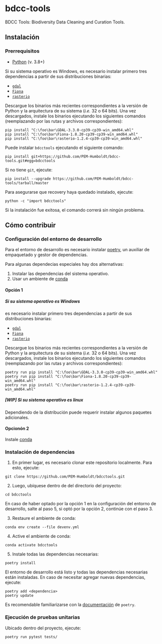# bdcc-tools
BDCC Tools: Biodiversity Data Cleaning and Curation Tools.

## Instalación

### Prerrequisitos
* [Python](https://www.python.org/downloads/) (v. 3.8+)

Si su sistema operativo es Windows, es necesario instalar primero tres dependencias a partir de sus distribuciones binarias:

* [`gdal`](https://www.lfd.uci.edu/~gohlke/pythonlibs/#gdal)
* [`Fiona`](https://www.lfd.uci.edu/~gohlke/pythonlibs/#fiona)
* [`rasterio`](https://www.lfd.uci.edu/~gohlke/pythonlibs/#rasterio)

Descargue los binarios más recientes correspondientes a la versión de Python y la arquitectura de su sistema (*i.e.* 32 o 64 bits). Una vez descargados, instale los binarios ejecutando los siguientes comandos (reemplazando por las rutas y archivos correspondientes):

```
pip install "C:\foo\bar\GDAL-3.3.0-cp39-cp39-win_amd64.whl"
pip install "C:\foo\bar\Fiona-1.8.20-cp39-cp39-win_amd64.whl"
pip install "C:\foo\bar\rasterio-1.2.4-cp39-cp39-win_amd64.whl"
```

Puede instalar `bdcctools` ejecutando el siguiente comando:

```
pip install git+https://github.com/PEM-Humboldt/bdcc-tools.git#egg=bdcctools
```

Si no tiene `git`, ejecute:

```
pip install --upgrade https://github.com/PEM-Humboldt/bdcc-tools/tarball/master
```

Para asegurarse que recovery haya quedado instalado, ejecute:

```
python -c "import bdcctools"
```

Si la instalación fue exitosa, el comando correrá sin ningún problema.


## Cómo contribuir

### Configuración del entorno de desarrollo
Para el entorno de desarrollo es necesario instalar [poetry](https://python-poetry.org/docs/#installation), un auxiliar de empaquetado y gestor de dependencias.

Para algunas dependecias especiales hay dos alternativas:

1. Instalar las dependencias del sistema operativo.
2. Usar un ambiente de [conda](https://docs.conda.io/projects/conda/en/latest/user-guide/install/index.html)

#### Opción 1

##### Si su sistema operativo es Windows
es necesario instalar primero tres dependencias a partir de sus distribuciones binarias:

* [`gdal`](https://www.lfd.uci.edu/~gohlke/pythonlibs/#gdal)
* [`Fiona`](https://www.lfd.uci.edu/~gohlke/pythonlibs/#fiona)
* [`rasterio`](https://www.lfd.uci.edu/~gohlke/pythonlibs/#rasterio)

Descargue los binarios más recientes correspondientes a la versión de Python y la arquitectura de su sistema (*i.e.* 32 o 64 bits). Una vez descargados, instale los binarios ejecutando los siguientes comandos (reemplazando por las rutas y archivos correspondientes):

```
poetry run pip install "C:\foo\bar\GDAL-3.3.0-cp39-cp39-win_amd64.whl"
poetry run pip install "C:\foo\bar\Fiona-1.8.20-cp39-cp39-win_amd64.whl"
poetry run pip install "C:\foo\bar\rasterio-1.2.4-cp39-cp39-win_amd64.whl"
```

##### [WIP] Si su sistema operativo es linux
Dependiendo de la distribución puede requerir instalar algunos paquetes adicionales.

#### Opcionón 2
Instale [conda](https://docs.conda.io/projects/conda/en/latest/user-guide/install/index.html)

### Instalación de dependencias
1. En primer lugar, es necesario clonar este repositorio localmente. Para esto, ejecute:

```
git clone https://github.com/PEM-Humboldt/bdcctools.git
```

2. Luego, ubíquese dentro de del directorio del proyecto:

 ```
cd bdcctools
```

En caso de haber optado por la opción 1 en la configuración del entorno de desarrollo, salte al paso 5, si optó por la opción 2, continúe con el paso 3.

3. Restaure el ambiente de conda:

```
conda env create --file devenv.yml
```

4. Active el ambiente de conda:

```
conda activate bdcctools
```

5. Instale todas las dependencias necesarias:

```
poetry install
```

El entorno de desarrollo está listo y todas las dependencias necesarias están instaladas. En caso de necesitar agregar nuevas dependencias, ejecute:

```
poetry add <dependencia>
poetry update
```

Es recomendable familiarizarse con la [documentación](https://python-poetry.org/docs/) de `poetry`.

### Ejecución de pruebas unitarias
Ubicado dentro del proyecto, ejecute:

```
poetry run pytest tests/
```
